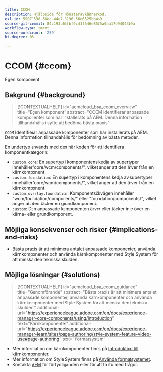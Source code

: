 ```yaml
---
title: CCOM
description: Hjälpsida för Mönsteravkännarkod.
exl-id: 59071538-56ec-44e7-8196-56e6525bb4b9
source-git-commit: 84c193b66fbf9c41f546e8575a0aa17e94043b9a
workflow-type: tm+mt
source-wordcount: '239'
ht-degree: 0%

---
```


# CCOM {#ccom}

Egen komponent

## Bakgrund {#background}

>[!CONTEXTUALHELP]
>id="aemcloud_bpa_ccom_overview"
>title="Egen komponent"
>abstract="CCOM identifierar anpassade komponenter som har installerats på AEM. Denna information tillhandahålls i syfte att bedöma bästa praxis"

`CCOM` Identifierar anpassade komponenter som har installerats på AEM. Denna information tillhandahålls för bedömning av bästa metoder.

En undertyp används med den här koden för att identifiera komponentkategorin:

* `custom.core`: En supertyp i komponentens kedja av supertyper innehåller&quot;core/wcm/components/&quot;, vilket anger att den ärver från en kärnkomponent.
* `custom.foundation`: En supertyp i komponentens kedja av supertyper innehåller&quot;core/wcm/components/&quot;, vilket anger att den ärver från en kärnkomponent.
* `custom.overlay.foundation`: Komponentsökvägen innehåller &quot;wcm/foundation/components/&quot; eller &quot;foundation/components/&quot;, vilket anger att den täcker en grundkomponent.
* `custom`: Den anpassade komponenten ärver eller täcker inte över en kärna- eller grundkomponent.

## Möjliga konsekvenser och risker {#implications-and-risks}

* Bästa praxis är att minimera antalet anpassade komponenter, använda kärnkomponenter och använda kärnkomponenter med Style System för att minska den tekniska skulden.

## Möjliga lösningar {#solutions}

>[!CONTEXTUALHELP]
>id="aemcloud_bpa_ccom_guidance"
>title="Genomförande"
>abstract="Bästa praxis är att minimera antalet anpassade komponenter, använda kärnkomponenter och använda kärnkomponenter med Style System för att minska den tekniska skulden."
>additional-url="https://experienceleague.adobe.com/en/docs/experience-manager-core-components/using/introduction" text="Kärnkomponenter"
>additional-url="https://experienceleague.adobe.com/en/docs/experience-manager-learn/sites/page-authoring/style-system-feature-video-use#page-authoring" text="Formatsystem"

* Mer information om kärnkomponenter finns på [Introduktion till kärnkomponenter](https://experienceleague.adobe.com/en/docs/experience-manager-core-components/using/introduction).
* Mer information om Style System finns på [Använda formatsystemet](https://experienceleague.adobe.com/en/docs/experience-manager-learn/sites/page-authoring/style-system-feature-video-use#page-authoring).
* Kontakta [AEM](https://helpx.adobe.com/enterprise/using/support-for-experience-cloud.html) för förtydliganden eller för att ta itu med frågor.
